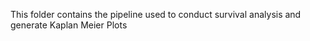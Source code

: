 This folder contains the pipeline used to conduct survival analysis and generate Kaplan Meier Plots
